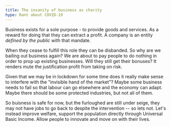 ```yaml
---
title: The insanity of business as charity
hype: Rant about COVID-19
---
```


Business exists for a sole purpose - to provide goods and services. As a reward for doing that they
can extract a profit. A company is an entity *defined by the public* with that mandate.

When they cease to fulfill this role they can be disbanded. So why are we bailing out business
again? We are about to pay people to do nothing in order to prop up existing businesses. Will they
still get their bonuses? It renders mute the justification profit from taking on risk.

Given that we may be in lockdown for some time does it really make sense to interfere with the
"invisible hand of the market"? Maybe some business needs to fail so that labour can go elsewhere
and the economy can adapt. Maybe there should be some protected industries, but not all of them.

So buisness is safe for now, but the furloughed are still under seige, they may not have jobs to
go back to despite the intervention -- so lets not. Let's instead improve welfare, support the
population directly through Universal Basic Income. Allow people to innovate and move on with
their lives.
